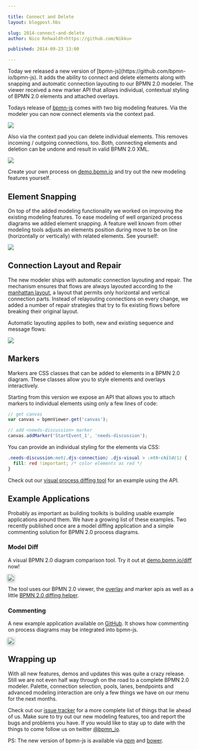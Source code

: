 ```yaml
---

title: Connect and Delete
layout: blogpost.hbs

slug: 2014-connect-and-delete
author: Nico Rehwaldt<https://github.com/Nikku>

published: 2014-09-23 13:00

---
```


<p class="introduction">
  Today we released a new version of [bpmn-js](https://github.com/bpmn-io/bpmn-js).
  It adds the ability to connect and delete elements along with snapping and automatic connection layouting to our BPMN 2.0 modeler.
  The viewer received a new marker API that allows individual, contextual styling of BPMN 2.0 elements and attached overlays.
</p>

<!-- continue -->


Todays release of [bpmn-js](https://github.com/bpmn-io/bpmn-js) comes with two big modeling features. Via the modeler you can now connect elements via the context pad.

<div class="figure">
  <img        src="{{ assets }}/attachments/blog/2014/007-connect.gif">
</div>

Also via the context pad you can delete individual elements. This removes incoming / outgoing connections, too.
Both, connecting elements and deletion can be undone and result in valid BPMN 2.0 XML.

<div class="figure">
  <img        src="{{ assets }}/attachments/blog/2014/007-delete.gif">
</div>

Create your own process on [demo.bpmn.io](http://demo.bpmn.io/new) and try out the new modeling features yourself.


## Element Snapping

On top of the added modeling functionality we worked on improving the existing modeling features.
To ease modeling of well organized process diagrams we added element snapping.
A feature well known from other modeling tools adjusts an elements position during move to be on line (horizontally or vertically) with related elements. See yourself:

<div class="figure">
  <img        src="{{ assets }}/attachments/blog/2014/007-snapline.gif">
</div>


## Connection Layout and Repair

The new modeler ships with automatic connection layouting and repair.
The mechanism ensures that flows are always layouted according to the [manhattan layout](https://www.google.com/maps/place/Manhattan,+New+York,+NY/@40.7577612,-73.9796594,15z/data=!4m2!3m1!1s0x89c2588f046ee661:0xa0b3281fcecc08c), a layout that permits only horizontal and vertical connection parts.
Instead of relayouting connections on every change, we added a number of repair strategies that try to fix existing flows before breaking their original layout.

Automatic layouting applies to both, new and existing sequence and message flows:

<div class="figure">
  <img        src="{{ assets }}/attachments/blog/2014/007-layout.gif">
</div>


## Markers

Markers are CSS classes that can be added to elements in a BPMN 2.0 diagram.
These classes allow you to style elements and overlays interactively.

Starting from this version we expose an API that allows you to attach markers to individual elements using only a few lines of code:

```javascript
// get canvas
var canvas = bpmnViewer.get('canvas');

// add <needs-discussion> marker
canvas.addMarker('StartEvent_1', 'needs-discussion');
```

You can provide an individual styling for the elements via CSS:

```css
.needs-discussion:not(.djs-connection) .djs-visual > :nth-child(1) {
  fill: red !important; /* color elements as red */
}
```

Check out our [visual process diffing tool](http://demo.bpmn.io/diff) for an example using the API.


## Example Applications

Probably as important as building toolkits is building usable example applications around them.
We have a growing list of these examples. Two recently published once are a model diffing application and a simple commenting solution for BPMN 2.0 process diagrams.


### Model Diff

A visual BPMN 2.0 diagram comparison tool. Try it out at [demo.bpmn.io/diff](http://demo.bpmn.io/diff) now!

<div class="figure">
  <a href="http://demo.bpmn.io/diff">
    <img style="box-shadow: 0px 2px 6px 2px #C2C2C2; max-width: 70%"
         src="{{ assets }}/attachments/blog/2014/007-diff.png">
  </a>
</div>

The tool uses our BPMN 2.0 viewer, the [overlay](http://bpmn.io/blog/posts/2014-overlays-and-more-modeling.html#overlays) and marker apis as well as a little [BPMN 2.0 diffing helper](https://github.com/bpmn-io/bpmn-js-differ).


### Commenting

A new example application available on [GitHub](https://github.com/bpmn-io/bpmn-js-examples/tree/master/commenting).
It shows how commenting on process diagrams may be integrated into bpmn-js.

<div class="figure">
  <a href="{{ assets }}/attachments/blog/2014/007-comments.png">
    <img style="box-shadow: 0px 2px 6px 2px #C2C2C2; max-width: 70%"
         src="{{ assets }}/attachments/blog/2014/007-comments.png">
  </a>
</div>


## Wrapping up

With all new features, demos and updates this was quite a crazy release. Still we are not even half way through on the road to a complete BPMN 2.0 modeler. Palette, connection selection, pools, lanes, bendpoints and advanced modeling interaction are only a few things we have on our menu for the next months.

Check out our [issue tracker](https://github.com/bpmn-io/bpmn-js/issues) for a more complete list of things that lie ahead of us. Make sure to try out our new modeling features, too and report the bugs and problems you have. If you would like to stay up to date with the things to come follow us on twitter [@bpmn_io](https://twitter.com/bpmn_io).


PS: The new version of bpmn-js is available via [npm](http://npmjs.org/bpmn-js) and [bower](https://github.com/bpmn-io/bower-bpmn-js).
